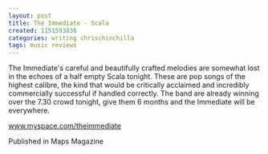 ```yaml
---
layout: post
title: The Immediate - Scala
created: 1151593836
categories: writing chrischinchilla
tags: music reviews
---
```


The Immediate's careful and beautifully crafted melodies are somewhat lost in the echoes of a half empty Scala tonight. These are pop songs of the highest calibre, the kind that would be critically acclaimed and incredibly commercially successful if handled correctly. The band are already winning over the 7.30 crowd tonight, give them 6 months and the Immediate will be everywhere.

<a href='http://www.myspace.com/theimmediate' target='_blank'>www.myspace.com/theimmediate</a>

Published in Maps Magazine
